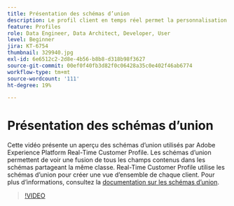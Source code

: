 ```yaml
---
title: Présentation des schémas d’union
description: Le profil client en temps réel permet la personnalisation cross-canal à l’échelle de chaque étape du parcours client. Les données par lots ou en flux continu peuvent être activées pour Real-time Customer Profile en activant le schéma et le jeu de données correspondant.
feature: Profiles
role: Data Engineer, Data Architect, Developer, User
level: Beginner
jira: KT-6754
thumbnail: 329940.jpg
exl-id: 6e6512c2-2d8e-4b56-b8b8-d318b98f3627
source-git-commit: 00ef0f40fb3d82f0c06428a35c0e402f46ab6774
workflow-type: tm+mt
source-wordcount: '111'
ht-degree: 19%

---
```


# Présentation des schémas d’union

Cette vidéo présente un aperçu des schémas d’union utilisés par Adobe Experience Platform Real-Time Customer Profile. Les schémas d’union permettent de voir une fusion de tous les champs contenus dans les schémas partageant la même classe. Real-Time Customer Profile utilise les schémas d’union pour créer une vue d’ensemble de chaque client. Pour plus d’informations, consultez la [documentation sur les schémas d’union](https://experienceleague.adobe.com/docs/experience-platform/profile/union-schemas/union-schema.html).

>[!VIDEO](https://video.tv.adobe.com/v/329940?learn=on)
